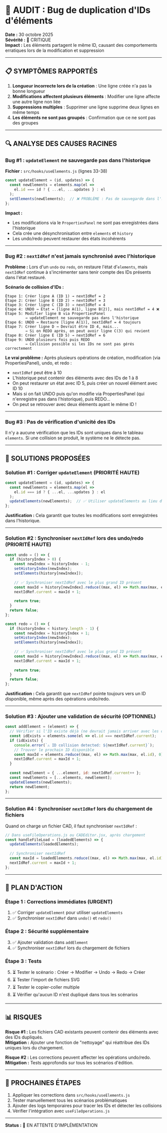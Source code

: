 # 🐛 AUDIT : Bug de duplication d'IDs d'éléments

**Date :** 30 octobre 2025  
**Sévérité :** 🔴 CRITIQUE  
**Impact :** Les éléments partagent le même ID, causant des comportements erratiques lors de la modification et suppression

---

## 📋 SYMPTÔMES RAPPORTÉS

1. **Longueur incorrecte lors de la création** : Une ligne créée n'a pas la bonne longueur
2. **Modifications affectent plusieurs éléments** : Modifier une ligne affecte une autre ligne non liée
3. **Suppressions multiples** : Supprimer une ligne supprime deux lignes en même temps
4. **Les éléments ne sont pas groupés** : Confirmation que ce ne sont pas des groupes

---

## 🔍 ANALYSE DES CAUSES RACINES

### **Bug #1 : `updateElement` ne sauvegarde pas dans l'historique**

**Fichier :** `src/hooks/useElements.js` (lignes 33-38)

```javascript
const updateElement = (id, updates) => {
  const newElements = elements.map(el => 
    el.id === id ? { ...el, ...updates } : el
  );
  setElements(newElements);  // ❌ PROBLÈME : Pas de sauvegarde dans l'historique
};
```

**Impact :**
- Les modifications via le `PropertiesPanel` ne sont pas enregistrées dans l'historique
- Cela crée une désynchronisation entre `elements` et `history`
- Les undo/redo peuvent restaurer des états incohérents

---

### **Bug #2 : `nextIdRef` n'est jamais synchronisé avec l'historique**

**Problème :** Lors d'un `undo` ou `redo`, on restaure l'état d'`elements`, mais `nextIdRef` continue à s'incrémenter sans tenir compte des IDs présents dans l'état restauré.

**Scénario de collision d'IDs :**

```
Étape 1: Créer ligne A (ID 1) → nextIdRef = 2
Étape 2: Créer ligne B (ID 2) → nextIdRef = 3
Étape 3: Créer ligne C (ID 3) → nextIdRef = 4
Étape 4: UNDO → État = [ligne A(1), ligne B(2)], mais nextIdRef = 4 ❌
Étape 5: Modifier ligne B via PropertiesPanel
         → updateElement ne sauvegarde pas dans l'historique
Étape 6: UNDO → Restaure [ligne A(1)], nextIdRef = 4 toujours
Étape 7: Créer ligne D → Devrait être ID 4, mais...
         → Si on REDO après, on peut avoir ligne C(3) qui revient
Étape 8: Créer ligne E (ID 5) → nextIdRef = 6
Étape 9: UNDO plusieurs fois puis REDO
         → Collision possible si les IDs ne sont pas gérés correctement
```

**Le vrai problème :**
Après plusieurs opérations de création, modification (via PropertiesPanel), undo, et redo :
- `nextIdRef` peut être à 10
- L'historique peut contenir des éléments avec des IDs de 1 à 8
- On peut restaurer un état avec ID 5, puis créer un nouvel élément avec ID 10
- Mais si on fait UNDO puis qu'on modifie via PropertiesPanel (qui n'enregistre pas dans l'historique), puis REDO...
- On peut se retrouver avec deux éléments ayant le même ID !

---

### **Bug #3 : Pas de vérification d'unicité des IDs**

Il n'y a aucune vérification que les IDs sont uniques dans le tableau `elements`. Si une collision se produit, le système ne le détecte pas.

---

## 🔧 SOLUTIONS PROPOSÉES

### **Solution #1 : Corriger `updateElement` (PRIORITÉ HAUTE)**

```javascript
const updateElement = (id, updates) => {
  const newElements = elements.map(el => 
    el.id === id ? { ...el, ...updates } : el
  );
  updateElements(newElements);  // ✅ Utiliser updateElements au lieu de setElements
};
```

**Justification :** Cela garantit que toutes les modifications sont enregistrées dans l'historique.

---

### **Solution #2 : Synchroniser `nextIdRef` lors des undo/redo (PRIORITÉ HAUTE)**

```javascript
const undo = () => {
  if (historyIndex > 0) {
    const newIndex = historyIndex - 1;
    setHistoryIndex(newIndex);
    setElements(history[newIndex]);
    
    // ✅ Synchroniser nextIdRef avec le plus grand ID présent
    const maxId = history[newIndex].reduce((max, el) => Math.max(max, el.id), 0);
    nextIdRef.current = maxId + 1;
    
    return true;
  }
  return false;
};

const redo = () => {
  if (historyIndex < history.length - 1) {
    const newIndex = historyIndex + 1;
    setHistoryIndex(newIndex);
    setElements(history[newIndex]);
    
    // ✅ Synchroniser nextIdRef avec le plus grand ID présent
    const maxId = history[newIndex].reduce((max, el) => Math.max(max, el.id), 0);
    nextIdRef.current = maxId + 1;
    
    return true;
  }
  return false;
};
```

**Justification :** Cela garantit que `nextIdRef` pointe toujours vers un ID disponible, même après des opérations undo/redo.

---

### **Solution #3 : Ajouter une validation de sécurité (OPTIONNEL)**

```javascript
const addElement = (element) => {
  // Vérifier si l'ID existe déjà (ne devrait jamais arriver avec les corrections ci-dessus)
  const idExists = elements.some(el => el.id === nextIdRef.current);
  if (idExists) {
    console.error(`⚠️ ID collision detected: ${nextIdRef.current}`);
    // Trouver le prochain ID disponible
    const maxId = elements.reduce((max, el) => Math.max(max, el.id), 0);
    nextIdRef.current = maxId + 1;
  }
  
  const newElement = { ...element, id: nextIdRef.current++ };
  const newElements = [...elements, newElement];
  updateElements(newElements);
  return newElement;
};
```

---

### **Solution #4 : Synchroniser `nextIdRef` lors du chargement de fichiers**

Quand on charge un fichier CAD, il faut synchroniser `nextIdRef` :

```javascript
// Dans useFileOperations.js ou CADEditor.jsx, après chargement
const handleFileLoad = (loadedElements) => {
  updateElements(loadedElements);
  
  // Synchroniser nextIdRef
  const maxId = loadedElements.reduce((max, el) => Math.max(max, el.id), 0);
  nextIdRef.current = maxId + 1;
};
```

---

## 🎯 PLAN D'ACTION

### **Étape 1 : Corrections immédiates (URGENT)**
1. ✅ Corriger `updateElement` pour utiliser `updateElements`
2. ✅ Synchroniser `nextIdRef` dans `undo()` et `redo()`

### **Étape 2 : Sécurité supplémentaire**
3. ✅ Ajouter validation dans `addElement`
4. ✅ Synchroniser `nextIdRef` lors du chargement de fichiers

### **Étape 3 : Tests**
5. ⏳ Tester le scénario : Créer → Modifier → Undo → Redo → Créer
6. ⏳ Tester l'import de fichiers SVG
7. ⏳ Tester le copier-coller multiple
8. ⏳ Vérifier qu'aucun ID n'est dupliqué dans tous les scénarios

---

## 📊 RISQUES

**Risque #1 :** Les fichiers CAD existants peuvent contenir des éléments avec des IDs dupliqués.  
**Mitigation :** Ajouter une fonction de "nettoyage" qui réattribue des IDs uniques lors du chargement.

**Risque #2 :** Les corrections peuvent affecter les opérations undo/redo.  
**Mitigation :** Tests approfondis sur tous les scénarios d'édition.

---

## 🚀 PROCHAINES ÉTAPES

1. Appliquer les corrections dans `src/hooks/useElements.js`
2. Tester manuellement tous les scénarios problématiques
3. Ajouter des logs temporaires pour tracer les IDs et détecter les collisions
4. Vérifier l'intégration avec `useFileOperations.js`

---

**Status :** 🔄 EN ATTENTE D'IMPLÉMENTATION


